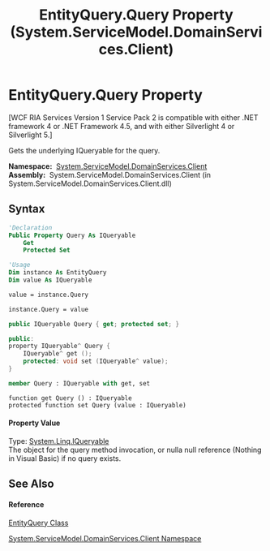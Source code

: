 ﻿---
title: EntityQuery.Query Property  (System.ServiceModel.DomainServices.Client)
TOCTitle: Query Property
ms:assetid: P:System.ServiceModel.DomainServices.Client.EntityQuery.Query
ms:mtpsurl: https://msdn.microsoft.com/en-us/library/system.servicemodel.domainservices.client.entityquery.query(v=VS.91)
ms:contentKeyID: 28754718
ms.date: 01/27/2012
mtps_version: v=VS.91
f1_keywords:
- System.ServiceModel.DomainServices.Client.EntityQuery.Query
- System.ServiceModel.DomainServices.Client.EntityQuery.get_Query
- System.ServiceModel.DomainServices.Client.EntityQuery.set_Query
dev_langs:
- CSharp
- JScript
- VB
- FSharp
- c++
api_location:
- System.ServiceModel.DomainServices.Client.dll
api_name:
- System.ServiceModel.DomainServices.Client.EntityQuery.get_Query
- System.ServiceModel.DomainServices.Client.EntityQuery.Query
- System.ServiceModel.DomainServices.Client.EntityQuery.set_Query
api_type:
- Managed
topic_type:
- apiref
- kbSyntax
product_family_name: VS
ROBOTS: INDEX,FOLLOW
---

# EntityQuery.Query Property

\[WCF RIA Services Version 1 Service Pack 2 is compatible with either .NET framework 4 or .NET Framework 4.5, and with either Silverlight 4 or Silverlight 5.\]

Gets the underlying IQueryable for the query.

**Namespace:**  [System.ServiceModel.DomainServices.Client](ff422479\(v=vs.91\).md)  
**Assembly:**  System.ServiceModel.DomainServices.Client (in System.ServiceModel.DomainServices.Client.dll)

## Syntax

``` vb
'Declaration
Public Property Query As IQueryable
    Get
    Protected Set
```

``` vb
'Usage
Dim instance As EntityQuery
Dim value As IQueryable

value = instance.Query

instance.Query = value
```

``` csharp
public IQueryable Query { get; protected set; }
```

``` c++
public:
property IQueryable^ Query {
    IQueryable^ get ();
    protected: void set (IQueryable^ value);
}
```

``` fsharp
member Query : IQueryable with get, set
```

``` jscript
function get Query () : IQueryable
protected function set Query (value : IQueryable)
```

#### Property Value

Type: [System.Linq.IQueryable](https://msdn.microsoft.com/en-us/library/Bb495796)  
The object for the query method invocation, or nulla null reference (Nothing in Visual Basic) if no query exists.  
  

## See Also

#### Reference

[EntityQuery Class](ff422488\(v=vs.91\).md)

[System.ServiceModel.DomainServices.Client Namespace](ff422479\(v=vs.91\).md)

